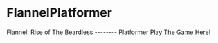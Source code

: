 # FlannelPlatformer
Flannel: Rise of The Beardless -------- Platformer
[Play The Game Here!](https://josephbedsole.itch.io/flannel)
